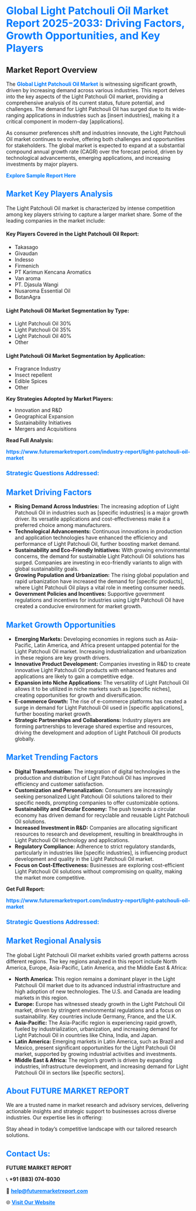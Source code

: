 <h1 style="color: #007BFF;">Global Light Patchouli Oil Market Report 2025-2033: Driving Factors, Growth Opportunities, and Key Players</h1>

<section id="overview">
<h2>Market Report Overview</h2>
<p>The <a href="https://www.futuremarketreport.com/industry-report/light-patchouli-oil-market" style="color: #007BFF; text-decoration: none;"><strong>Global Light Patchouli Oil Market</strong></a> is witnessing significant growth, driven by increasing demand across various industries. This report delves into the key aspects of the Light Patchouli Oil market, providing a comprehensive analysis of its current status, future potential, and challenges. The demand for Light Patchouli Oil has surged due to its wide-ranging applications in industries such as [insert industries], making it a critical component in modern-day [applications].</p>
<p>As consumer preferences shift and industries innovate, the Light Patchouli Oil market continues to evolve, offering both challenges and opportunities for stakeholders. The global market is expected to expand at a substantial compound annual growth rate (CAGR) over the forecast period, driven by technological advancements, emerging applications, and increasing investments by major players.</p>
</section>

<section id="overview">
<p><a href="https://www.futuremarketreport.com/request-sample/reportId=90846" style="color: #007BFF; text-decoration: none;"><strong>Explore Sample Report Here</strong></a></p>
</section>

<section id="key-players">
<h2 style="color: #007BFF;">Market Key Players Analysis</h2>
<p>The Light Patchouli Oil market is characterized by intense competition among key players striving to capture a larger market share. Some of the leading companies in the market include:</p>
<h4>Key Players Covered in the Light Patchouli Oil Report:</h4>
<ul><li>Takasago</li><li>Givaudan</li><li>Indesso</li><li>Firmenich</li><li>PT Karimun Kencana Aromatics</li><li>Van aroma</li><li>PT. Djasula Wangi</li><li>Nusaroma Essential Oil</li><li>BotanAgra</li></ul>
<h4>Light Patchouli Oil Market Segmentation by Type:</h4>
<ul><li>Light Patchouli Oil 30%</li><li>Light Patchouli Oil 35%</li><li>Light Patchouli Oil 40%</li><li>Other</li></ul>

<h4>Light Patchouli Oil Market Segmentation by Application:</h4>
<ul><li>Fragrance Industry</li><li>Insect repellent</li><li>Edible Spices</li><li>Other</li></ul>
<p><strong>Key Strategies Adopted by Market Players:</strong></p>
<ul>
<li>Innovation and R&D</li>
<li>Geographical Expansion</li>
<li>Sustainability Initiatives</li>
<li>Mergers and Acquisitions</li>
</ul>
</section>

<section>
<p><strong>Read Full Analysis: </strong></p><a href="https://www.futuremarketreport.com/industry-report/light-patchouli-oil-market" style="color: #007BFF; text-decoration: none;"><strong>https://www.futuremarketreport.com/industry-report/light-patchouli-oil-market</strong></a>
<h3 style="color: #007BFF;">Strategic Questions Addressed:</h3>
</section>

<section id="driving-factors">
<h2 style="color: #007BFF;">Market Driving Factors</h2>
<ul>
<li><strong>Rising Demand Across Industries:</strong> The increasing adoption of Light Patchouli Oil in industries such as [specific industries] is a major growth driver. Its versatile applications and cost-effectiveness make it a preferred choice among manufacturers.</li>
<li><strong>Technological Advancements:</strong> Continuous innovations in production and application technologies have enhanced the efficiency and performance of Light Patchouli Oil, further boosting market demand.</li>
<li><strong>Sustainability and Eco-Friendly Initiatives:</strong> With growing environmental concerns, the demand for sustainable Light Patchouli Oil solutions has surged. Companies are investing in eco-friendly variants to align with global sustainability goals.</li>
<li><strong>Growing Population and Urbanization:</strong> The rising global population and rapid urbanization have increased the demand for [specific products], where Light Patchouli Oil plays a vital role in meeting consumer needs.</li>
<li><strong>Government Policies and Incentives:</strong> Supportive government regulations and incentives for industries using Light Patchouli Oil have created a conducive environment for market growth.</li>
</ul>
</section>

<section id="growth-opportunities">
<h2 style="color: #007BFF;">Market Growth Opportunities</h2>
<ul>
<li><strong>Emerging Markets:</strong> Developing economies in regions such as Asia-Pacific, Latin America, and Africa present untapped potential for the Light Patchouli Oil market. Increasing industrialization and urbanization in these regions are key growth drivers.</li>
<li><strong>Innovative Product Development:</strong> Companies investing in R&D to create innovative Light Patchouli Oil products with enhanced features and applications are likely to gain a competitive edge.</li>
<li><strong>Expansion into Niche Applications:</strong> The versatility of Light Patchouli Oil allows it to be utilized in niche markets such as [specific niches], creating opportunities for growth and diversification.</li>
<li><strong>E-commerce Growth:</strong> The rise of e-commerce platforms has created a surge in demand for Light Patchouli Oil used in [specific applications], further boosting market growth.</li>
<li><strong>Strategic Partnerships and Collaborations:</strong> Industry players are forming partnerships to leverage shared expertise and resources, driving the development and adoption of Light Patchouli Oil products globally.</li>
</ul>
</section>

<section id="trending-factors">
<h2 style="color: #007BFF;">Market Trending Factors</h2>
<ul>
<li><strong>Digital Transformation:</strong> The integration of digital technologies in the production and distribution of Light Patchouli Oil has improved efficiency and customer satisfaction.</li>
<li><strong>Customization and Personalization:</strong> Consumers are increasingly seeking personalized Light Patchouli Oil solutions tailored to their specific needs, prompting companies to offer customizable options.</li>
<li><strong>Sustainability and Circular Economy:</strong> The push towards a circular economy has driven demand for recyclable and reusable Light Patchouli Oil solutions.</li>
<li><strong>Increased Investment in R&D:</strong> Companies are allocating significant resources to research and development, resulting in breakthroughs in Light Patchouli Oil technology and applications.</li>
<li><strong>Regulatory Compliance:</strong> Adherence to strict regulatory standards, particularly in industries like [specific industries], is influencing product development and quality in the Light Patchouli Oil market.</li>
<li><strong>Focus on Cost-Effectiveness:</strong> Businesses are exploring cost-efficient Light Patchouli Oil solutions without compromising on quality, making the market more competitive.</li>
</ul>
</section>

<section>
<p><strong>Get Full Report: </strong></p><a href="https://www.futuremarketreport.com/industry-report/light-patchouli-oil-market" style="color: #007BFF; text-decoration: none;"><strong>https://www.futuremarketreport.com/industry-report/light-patchouli-oil-market</strong></a>
<h3 style="color: #007BFF;">Strategic Questions Addressed:</h3>
</section>


<section id="regional-analysis">
<h2 style="color: #007BFF;">Market Regional Analysis</h2>
<p>The global Light Patchouli Oil market exhibits varied growth patterns across different regions. The key regions analyzed in this report include North America, Europe, Asia-Pacific, Latin America, and the Middle East & Africa:</p>
<ul>
<li><strong>North America:</strong> This region remains a dominant player in the Light Patchouli Oil market due to its advanced industrial infrastructure and high adoption of new technologies. The U.S. and Canada are leading markets in this region.</li>
<li><strong>Europe:</strong> Europe has witnessed steady growth in the Light Patchouli Oil market, driven by stringent environmental regulations and a focus on sustainability. Key countries include Germany, France, and the U.K.</li>
<li><strong>Asia-Pacific:</strong> The Asia-Pacific region is experiencing rapid growth, fueled by industrialization, urbanization, and increasing demand for Light Patchouli Oil in countries like China, India, and Japan.</li>
<li><strong>Latin America:</strong> Emerging markets in Latin America, such as Brazil and Mexico, present significant opportunities for the Light Patchouli Oil market, supported by growing industrial activities and investments.</li>
<li><strong>Middle East & Africa:</strong> The region’s growth is driven by expanding industries, infrastructure development, and increasing demand for Light Patchouli Oil in sectors like [specific sectors].</li>
</ul>
</section>

<footer>
<h2 style="color: #007BFF;">About FUTURE MARKET REPORT</h2>
<p>We are a trusted name in market research and advisory services, delivering actionable insights and strategic support to businesses across diverse industries. Our expertise lies in offering:</p>

<p>Stay ahead in today’s competitive landscape with our tailored research solutions.</p>

<h2 style="color: #007BFF;">Contact Us:</h2>
<p><strong>FUTURE MARKET REPORT</strong></p>
<p>📞 <strong>+91 (883) 074-8030</strong></p>
<p>📧 <strong><a href="mailto:help@futuremarketreport.com" style="color: #007BFF;">help@futuremarketreport.com</a></strong></p>
<p>🌐 <strong><a href="https://www.futuremarketreport.com/" style="color: #007BFF;">Visit Our Website</a></strong></p>
</footer>